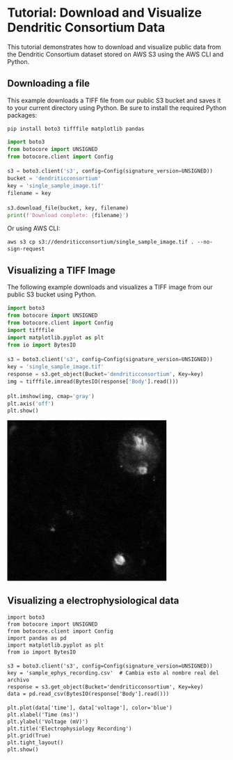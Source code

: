 # Tutorial: Download and Visualize Dendritic Consortium Data

This tutorial demonstrates how to download and visualize public data from the Dendritic Consortium dataset stored on AWS S3 using the AWS CLI and Python.

## Downloading a file

This example downloads a TIFF file from our public S3 bucket and saves it to your current directory using Python. Be sure to install the required Python packages:

```
pip install boto3 tifffile matplotlib pandas
```

```python
import boto3
from botocore import UNSIGNED
from botocore.client import Config

s3 = boto3.client('s3', config=Config(signature_version=UNSIGNED))
bucket = 'dendriticconsortium'
key = 'single_sample_image.tif'
filename = key

s3.download_file(bucket, key, filename)
print(f'Download complete: {filename}')
```

Or using AWS CLI:
```
aws s3 cp s3://dendriticconsortium/single_sample_image.tif . --no-sign-request
```

## Visualizing a TIFF Image

The following example downloads and visualizes a TIFF image from our public S3 bucket using Python. 

```python
import boto3
from botocore import UNSIGNED
from botocore.client import Config
import tifffile
import matplotlib.pyplot as plt
from io import BytesIO

s3 = boto3.client('s3', config=Config(signature_version=UNSIGNED))
key = 'single_sample_image.tif'
response = s3.get_object(Bucket='dendriticconsortium', Key=key)
img = tifffile.imread(BytesIO(response['Body'].read()))

plt.imshow(img, cmap='gray')
plt.axis('off')
plt.show()
```
![Sample Voltage Imaging](tutorials/01_access_data_from_s3/single_sample_image.png)

## Visualizing a electrophysiological data
```
import boto3
from botocore import UNSIGNED
from botocore.client import Config
import pandas as pd
import matplotlib.pyplot as plt
from io import BytesIO

s3 = boto3.client('s3', config=Config(signature_version=UNSIGNED))
key = 'sample_ephys_recording.csv'  # Cambia esto al nombre real del archivo
response = s3.get_object(Bucket='dendriticconsortium', Key=key)
data = pd.read_csv(BytesIO(response['Body'].read()))

plt.plot(data['time'], data['voltage'], color='blue')
plt.xlabel('Time (ms)')
plt.ylabel('Voltage (mV)')
plt.title('Electrophysiology Recording')
plt.grid(True)
plt.tight_layout()
plt.show()
```
